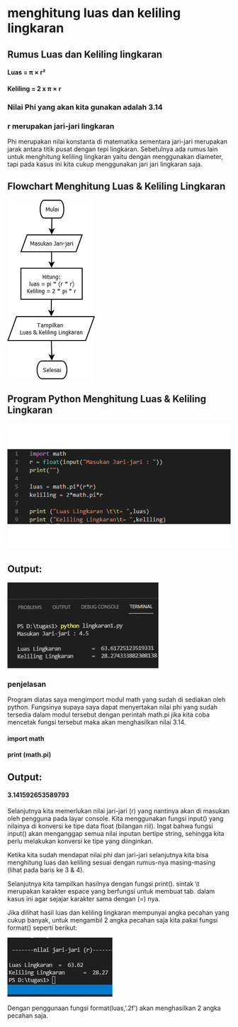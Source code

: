 # menghitung luas dan keliling lingkaran

## Rumus Luas dan Keliling lingkaran 

  #### Luas     = π × r²

  #### Keliling = 2 x π × r

### Nilai Phi yang akan kita gunakan adalah 3.14
### r merupakan jari-jari lingkaran

Phi merupakan nilai konstanta di matematika sementara jari-jari merupakan jarak antara titik pusat dengan tepi lingkaran. Sebetulnya ada rumus lain untuk menghitung keliling lingkaran yaitu dengan menggunakan diameter, tapi pada kasus ini kita cukup menggunakan jari jari lingkaran saja.

## Flowchart Menghitung Luas & Keliling Lingkaran

![gambar1](gambar1/sketsa1.jpg)

## Program Python Menghitung Luas & Keliling Lingkaran

![gambar2](gambar1/sketsa2.jpg)

## Output:

![gambar3](gambar1/sketsa3.jpg)

### penjelasan 

Program diatas saya mengimport modul math yang sudah di sediakan oleh python. Fungsinya supaya saya dapat menyertakan nilai phi yang sudah tersedia dalam modul tersebut dengan perintah math.pi jika kita coba mencetak fungsi tersebut maka akan menghasilkan nilai 3.14.

#### import math

#### print (math.pi)

## Output:

#### 3.141592653589793

Selanjutnya kita memerlukan nilai jari-jari (r) yang nantinya akan di masukan oleh pengguna pada layar console. Kita menggunakan fungsi input() yang nilainya di konversi ke tipe data float (bilangan riil). Ingat bahwa fungsi input() akan menganggap semua nilai inputan bertipe string, sehingga kita perlu melakukan konversi ke tipe yang diinginkan.

Ketika kita sudah mendapat nilai phi dan jari-jari selanjutnya kita bisa menghitung luas dan keliling sesuai dengan rumus-nya masing-masing (lihat pada baris ke 3 & 4).

Selanjutnya kita tampilkan hasilnya dengan fungsi print(). sintak \t merupakan karakter espace yang berfungsi untuk membuat tab. dalam kasus ini agar sejajar karakter sama dengan (=) nya.

Jika dilihat hasil luas dan keliling lingkaran mempunyai angka pecahan yang cukup banyak, untuk mengambil 2 angka pecahan saja kita pakai fungsi format() seperti berikut:


![gambar4](gambar1/sketsa4.jpg)

Dengan penggunaan fungsi format(luas,’.2f’) akan menghasilkan 2 angka pecahan saja.

